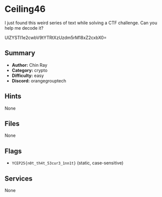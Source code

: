 
# Ceiling46
I just found this weird series of text while solving a CTF challenge. Can you help me decode it?

UlZYSTI1e2cwbV9tYTRtXzUzdm5rM18xZ2cxbX0=

## Summary
- **Author:** Chin Ray
- **Category:** crypto
- **Difficulty:** easy
- **Discord:** orangegrouptech

## Hints
None

## Files
None

## Flags
- `YCEP25{n0t_th4t_53cur3_1nn1t}` (static, case-sensitive)

## Services
None
